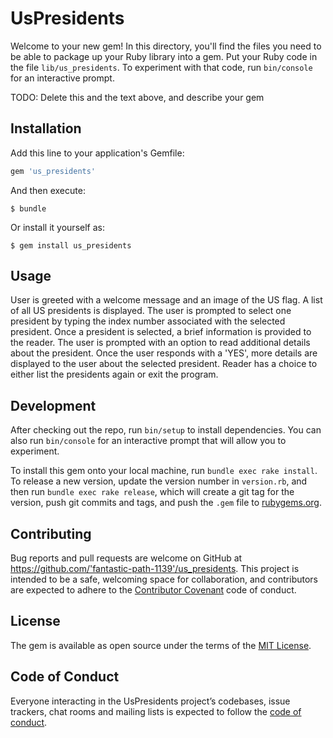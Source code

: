 # UsPresidents

Welcome to your new gem! In this directory, you'll find the files you need to be able to package up your Ruby library into a gem. Put your Ruby code in the file `lib/us_presidents`. To experiment with that code, run `bin/console` for an interactive prompt.

TODO: Delete this and the text above, and describe your gem

## Installation

Add this line to your application's Gemfile:

```ruby
gem 'us_presidents'
```

And then execute:

    $ bundle

Or install it yourself as:

    $ gem install us_presidents

## Usage

User is greeted with a welcome message and an image of the US flag. A list of all US presidents is displayed. The user is prompted to select one president by typing the index number associated with the selected president. Once a president is selected, a brief information is provided to the reader. The user is prompted with an option to read additional details about the president. Once the user responds with a 'YES', more details are displayed to the user about the selected president. Reader has a choice to either list the presidents again or exit the program.

## Development

After checking out the repo, run `bin/setup` to install dependencies. You can also run `bin/console` for an interactive prompt that will allow you to experiment.

To install this gem onto your local machine, run `bundle exec rake install`. To release a new version, update the version number in `version.rb`, and then run `bundle exec rake release`, which will create a git tag for the version, push git commits and tags, and push the `.gem` file to [rubygems.org](https://rubygems.org).

## Contributing

Bug reports and pull requests are welcome on GitHub at https://github.com/'fantastic-path-1139'/us_presidents. This project is intended to be a safe, welcoming space for collaboration, and contributors are expected to adhere to the [Contributor Covenant](http://contributor-covenant.org) code of conduct.

## License

The gem is available as open source under the terms of the [MIT License](https://opensource.org/licenses/MIT).

## Code of Conduct

Everyone interacting in the UsPresidents project’s codebases, issue trackers, chat rooms and mailing lists is expected to follow the [code of conduct](https://github.com/'fantastic-path-1139'/us_presidents/blob/master/CODE_OF_CONDUCT.md).
